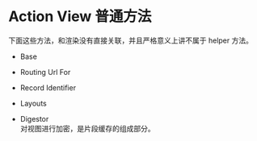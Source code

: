 # Action View 普通方法

下面这些方法，和渲染没有直接关联，并且严格意义上讲不属于 helper 方法。

- Base

- Routing Url For

- Record Identifier

- Layouts

- Digestor<br>
对视图进行加密，是片段缓存的组成部分。
